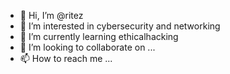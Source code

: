 - 👋 Hi, I’m @ritez
- 👀 I’m interested in cybersecurity and networking
- 🌱 I’m currently learning ethicalhacking
- 💞️ I’m looking to collaborate on ...
- 📫 How to reach me ...

<!---
ritez99/ritez99 is a ✨ special ✨ repository because its `README.md` (this file) appears on your GitHub profile.
You can click the Preview link to take a look at your changes.
--->
